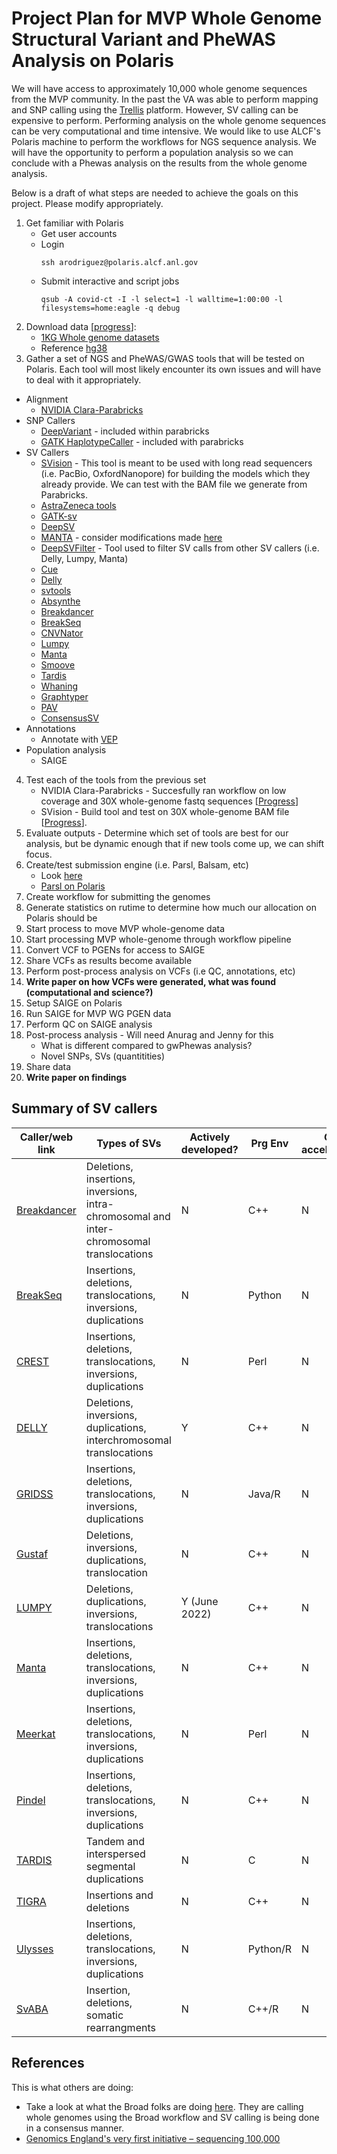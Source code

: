 # Project Plan for MVP Whole Genome Structural Variant and PheWAS Analysis on Polaris

We will have access to approximately 10,000 whole genome sequences from the MVP community.
In the past the VA was able to perform mapping and SNP calling using the [Trellis](https://www.nature.com/articles/s41598-021-02569-5) platform. However, SV calling can be expensive to perform.
Performing analysis on the whole genome sequences can be very computational and time intensive. We would like to use ALCF's Polaris machine to perform the workflows for NGS sequence analysis.
We will have the opportunity to perform a population analysis so we can conclude with a Phewas analysis on the results from the whole genome analysis.

Below is a draft of what steps are needed to achieve the goals on this project. Please modify appropriately.

1. Get familiar with Polaris
   * Get user accounts
   * Login
     ```
     ssh arodriguez@polaris.alcf.anl.gov
     ```
   * Submit interactive and script jobs
     ```
     qsub -A covid-ct -I -l select=1 -l walltime=1:00:00 -l filesystems=home:eagle -q debug
     ```
2. Download data [[progress](https://github.com/exascale-genomics/mvp-wgs-sv/blob/main/data/1kg_download.txt)]: 
   * [1KG Whole genome datasets](https://www.cell.com/cell/fulltext/S0092-8674(22)00991-6) 
   * Reference [hg38](ftp://ftp.ncbi.nlm.nih.gov/genomes/all/GCA/000/001/405/GCA_000001405.15_GRCh38/seqs_for_alignment_pipelines.ucsc_ids/GCA_000001405.15_GRCh38_no_alt_analysis_set.fna.gz)
3. Gather a set of NGS and PheWAS/GWAS tools that will be tested on Polaris. Each tool will most likely encounter its own issues and will have to deal with it appropriately.
  * Alignment
    * [NVIDIA Clara-Parabricks](https://www.nvidia.com/en-us/clara/genomics/)
  * SNP Callers
    * [DeepVariant](https://ai.googleblog.com/search/label/Google%20Genomics) - included within parabricks
    * [GATK HaplotypeCaller]() - included with parabricks
  * SV Callers
    * [SVision](https://github.com/xjtu-omics/SVision) - This tool is meant to be used with long read sequencers (i.e. PacBio, OxfordNanopore) for building the models which they already provide. We can test with the BAM file we generate from Parabricks.
    * [AstraZeneca tools](https://github.com/AstraZeneca)
    * [GATK-sv](https://github.com/broadinstitute/gatk-sv)
    * [DeepSV](https://bmcbioinformatics.biomedcentral.com/articles/10.1186/s12859-019-3299-y)
    * [MANTA](https://github.com/Illumina/manta) - consider modifications made [here](https://www.nature.com/articles/s41525-021-00267-9)
    * [DeepSVFilter](https://github.com/yongzhuang/DeepSVFilter) - Tool used to filter SV calls from other SV callers (i.e. Delly, Lumpy, Manta)
    * [Cue](https://www.broadinstitute.org/talks/cue-framework-cross-platform-structural-variant-calling-and-genotyping-deep-learning)
    * [Delly]()
    * [svtools]()
    * [Absynthe]()
    * [Breakdancer]()
    * [BreakSeq]()
    * [CNVNator]()
    * [Lumpy]()
    * [Manta]()
    * [Smoove]()
    * [Tardis]()
    * [Whaning]()
    * [Graphtyper]()
    * [PAV](https://github.com/EichlerLab/pav)
    * [ConsensusSV](https://github.com/MateuszChilinski/ConsensuSV)
  * Annotations
    * Annotate with [VEP]()
  * Population analysis
    * SAIGE
4. Test each of the tools from the previous set
   * NVIDIA Clara-Parabricks - Succesfully ran workflow on low coverage and 30X whole-genome fastq sequences [[Progress](https://github.com/exascale-genomics/mvp-wgs-sv/blob/main/parabricks_readme.md)]
   * SVision - Build tool and test on 30X whole-genome BAM file [[Progress](https://github.com/exascale-genomics/mvp-wgs-sv/blob/main/svision_readme.md)].
6. Evaluate outputs - Determine which set of tools are best for our analysis, but be dynamic enough that if new tools come up, we can shift focus.
7. Create/test submission engine (i.e. Parsl, Balsam, etc)
   * Look [here](https://www.alcf.anl.gov/files/uram_workflows_performanceworkshop2018.pdf)
   * [Parsl on Polaris](https://github.com/argonne-lcf/user-guides/blob/workflow-docs/docs/polaris/workflows.md)
9. Create workflow for submitting the genomes
10. Generate statistics on rutime to determine how much our allocation on Polaris should be
11. Start process to move MVP whole-genome data
12. Start processing MVP whole-genome through workflow pipeline
13. Convert VCF to PGENs for access to SAIGE
14. Share VCFs as results become available
15. Perform post-process analysis on VCFs (i.e QC, annotations, etc)
16. <b>Write paper on how VCFs were generated, what was found (computational and science?)</b>
17. Setup SAIGE on Polaris
18. Run SAIGE for MVP WG PGEN data
19. Perform QC on SAIGE analysis
20. Post-process analysis - Will need Anurag and Jenny for this
    * What is different compared to gwPhewas analysis?
    * Novel SNPs, SVs (quantitities)
21. Share data
22. <b>Write paper on findings</b>

## Summary of SV callers


| Caller/web link  | Types of SVs | Actively developed? | Prg Env | GPU acceleration? | 
| ------------- | ------------- | ------------- | ---------------| ------------------|
| [Breakdancer](https://github.com/genome/breakdancer)  | Deletions, insertions, inversions, <br /> intra-chromosomal and <br /> inter-chromosomal translocations  | N | C++| N |
| [BreakSeq](https://github.com/bioinform/breakseq2)  | Insertions, deletions, <br /> translocations, inversions, <br /> duplications  |  N | Python | N | 
| [CREST](https://www.stjude.org/research/labs/zhang-lab/crest.html)  | Insertions, deletions, <br /> translocations, inversions, <br /> duplications  |  N | Perl | N | 
| [DELLY](https://github.com/dellytools/delly)  | Deletions, inversions, duplications, <br /> interchromosomal translocations  |  Y | C++ | N | 
| [GRIDSS](https://github.com/PapenfussLab/gridss)  | Insertions, deletions, translocations, inversions, duplications  |  N | Java/R | N | 
| [Gustaf](https://github.com/seqan/seqan/tree/master/apps/gustaf)  | Deletions, inversions, duplications, translocation  |  N | C++ | N | 
| [LUMPY](https://github.com/arq5x/lumpy-sv)  | Deletions, duplications, inversions, translocations  |  Y (June 2022) | C++ | N | 
| [Manta](https://github.com/Illumina/manta)  | Insertions, deletions, translocations, inversions, duplications  |  N | C++ | N | 
| [Meerkat](http://compbio.med.harvard.edu/Meerkat/meerkat_download_page.php)  |  Insertions, deletions, translocations, inversions, duplications  |  N | Perl | N | 
| [Pindel](https://github.com/genome/pindel)  | Insertions, deletions, translocations, inversions, duplications  |  N | C++ | N | 
| [TARDIS](https://github.com/BilkentCompGen/tardis)  | Tandem and interspersed segmental duplications  |  N | C | N | 
| [TIGRA](https://bitbucket.org/xianfan/tigra/src/master/)  | Insertions and deletions  |  N | C++ | N | 
| [Ulysses](https://github.com/gillet/ulysses)  |  Insertions, deletions, translocations, inversions, duplications  |  N | Python/R | N | 
| [SvABA](https://github.com/walaj/svaba)  |  Insertion, deletions, somatic rearrangments  |  N | C++/R | N | 


## References
This is what others are doing:

* Take a look at what the Broad folks are doing [here](https://www.sciencedirect.com/science/article/pii/S0092867422009916?via%3Dihub). They are calling whole genomes using the Broad workflow and SV calling is being done in a consensus manner.
* [Genomics England's very first initiative – sequencing 100,000](https://www.genomicsengland.co.uk/initiatives/100000-genomes-project/documentation)
